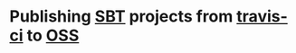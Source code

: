 # Publishing [SBT](http://www.scala-sbt.org) projects from [travis-ci](https://travis-ci.org/r) to [OSS](https://oss.sonatype.org/)


